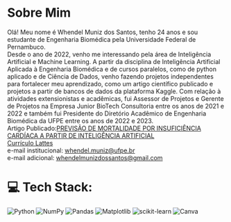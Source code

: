 # Sobre Mim
Olá! Meu nome é Whendel Muniz dos Santos, tenho 24 anos e sou estudante de Engenharia Biomédica pela Universidade Federal de Pernambuco. <br>Desde o ano de 2022, venho me interessando pela área de Inteligência Artificial e Machine Learning. A partir da disciplina de Inteligência Artificial Aplicada à Engenharia Biomédica e de cursos paralelos, como de python aplicado e de Ciência de Dados, venho fazendo projetos independentes para fortalecer meu aprendizado, como um artigo científico publicado e projetos a partir de bancos de dados da plataforma Kaggle. Com relação à atividades extensionistas e acadêmicas, fui Assessor de Projetos e Gerente de Projetos na Empresa Junior BioTech Consultoria entre os anos de 2021 e 2022 e também fui Presidente do Diretório Acadêmico de Engenharia Biomédica da UFPE entre os anos de 2022 e 2023. 
<br> Artigo Publicado:[PREVISÃO DE MORTALIDADE POR INSUFICIÊNCIA CARDÍACA A PARTIR DE INTELIGÊNCIA ARTIFICIAL](https://doi.org/10.54751/revistafoco.v16n9-175) <br>[Currículo Lattes](http://lattes.cnpq.br/2931763581518214)<br> e-mail institucional: whendel.muniz@ufpe.br <br> e-mail adicional: whendelmunizdossantos@gmail.com


# 💻 Tech Stack:
![Python](https://img.shields.io/badge/python-3670A0?style=for-the-badge&logo=python&logoColor=ffdd54) ![NumPy](https://img.shields.io/badge/numpy-%23013243.svg?style=for-the-badge&logo=numpy&logoColor=white) ![Pandas](https://img.shields.io/badge/pandas-%23150458.svg?style=for-the-badge&logo=pandas&logoColor=white) ![Matplotlib](https://img.shields.io/badge/Matplotlib-%23ffffff.svg?style=for-the-badge&logo=Matplotlib&logoColor=black) ![scikit-learn](https://img.shields.io/badge/scikit--learn-%23F7931E.svg?style=for-the-badge&logo=scikit-learn&logoColor=white) ![Canva](https://img.shields.io/badge/Canva-%2300C4CC.svg?style=for-the-badge&logo=Canva&logoColor=white)

<!-- Proudly created with GPRM ( https://gprm.itsvg.in ) -->
